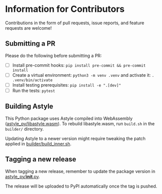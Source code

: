 # Information for Contributors

Contributions in the form of pull requests, issue reports, and feature requests are welcome!

## Submitting a PR

Please do the following before submitting a PR:

- [ ] Install pre-commit hooks: `pip install pre-commit && pre-commit install`
- [ ] Create a virtual environment: `python3 -m venv .venv` and activate it: `. .venv/bin/activate`
- [ ] Install testing prerequisites: `pip install -e ".[dev]"`
- [ ] Run the tests: `pytest`

## Building Astyle

This Python package uses Astyle compiled into WebAssembly ([astyle_py/libastyle.wasm](astyle_py/libastyle.wasm)). To rebuild libastyle.wasm, run `build.sh` in the `builder/` directory.

Updating Astyle to a newer version might require tweaking the patch applied in [builder/build_inner.sh](builder/build_inner.sh).

## Tagging a new release

When tagging a new release, remember to update the package version in [astyle_py/__init__.py](astyle_py/__init__.py).

The release will be uploaded to PyPI automatically once the tag is pushed.
